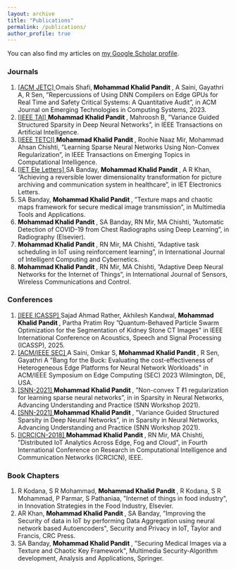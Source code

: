 ```yaml
---
layout: archive
title: "Publications"
permalink: /publications/
author_profile: true
---
```

<div class="wordwrap"> You can also find my articles on <a href="https://scholar.google.com/citations?hl=en&user=Iin9bCsAAAAJ">my Google Scholar profile</a>.</div>
<h3> Journals </h3>
<ol>
  <li>
<a href="https://dl.acm.org/doi/full/10.1145/3611016"> [ACM JETC] </a> Omais Shafi,<b> <span  style="color: Black;"> Mohammad Khalid Pandit</span> </b>, A Saini, Gayathri A, R Sen, ”Repercussions of Using DNN Compilers on Edge GPUs for Real Time and Safety Critical Systems: A Quantitative Audit”, in ACM Journal on Emerging Technologies in Computing Systems, 2023.
  </li>
<li>
<a href="https://ieeexplore.ieee.org/abstract/document/9947280"> [IEEE TAI] </a> <b> <span  style="color: Black;"> Mohammad Khalid Pandit</span> </b>, Mahroosh  B, ”Variance Guided Structured Sparsity in Deep Neural Networks”, in IEEE Transactions on Artificial Intelligence.
</li>
<li>
<a href="https://ieeexplore.ieee.org/abstract/document/9372948"> [IEEE TETCI] </a> <b> <span  style="color: Black;"> Mohammad Khalid Pandit</span> </b>, Roohie Naaz Mir, Mohammad Ahsan Chishti, ”Learning Sparse Neural Networks Using
Non-Convex Regularization”, in IEEE Transactions on Emerging Topics in Computational Intelligence.
</li>
  <li>
<a href="https://ietresearch.onlinelibrary.wiley.com/doi/full/10.1049/el.2020.0992"> [IET Ele Letters] </a> SA Banday, <b> <span  style="color: Black;"> Mohammad Khalid Pandit</span> </b>, A R Khan, ”Achieving a reversible lower dimensionality transformation for picture archiving and communication system in healthcare”, in IET Electronics Letters.
</li>
<li>
SA Banday, <b> <span  style="color: Black;"> Mohammad Khalid Pandit</span> </b>, ”Texture maps and chaotic maps framework for secure medical image transmission”, in Multimedia Tools and Applications.
</li>
<li>
<b> <span  style="color: Black;"> Mohammad Khalid Pandit</span> </b>, SA Banday,  RN Mir, MA Chishti, ”Automatic Detection of COVID-19 from Chest Radiographs using Deep Learning”, in Radiography (Elsevier).
</li>
<li>
<b> <span  style="color: Black;"> Mohammad Khalid Pandit</span> </b>, RN Mir, MA Chishti, ”Adaptive task scheduling in IoT using reinforcement learning”, in International Journal of Intelligent Computing and Cybernetics.
</li>
<li>
<b> <span  style="color: Black;"> Mohammad Khalid Pandit</span> </b>, RN Mir, MA Chishti, ”Adaptive Deep Neural Networks for the Internet of Things”, in International Journal of Sensors, Wireless Communications and Control.
</li>
</ol>
 <h3> Conferences </h3>
  <ol>
  <li>
<a href="https://ieeexplore.ieee.org/abstract/document/10419280"> [IEEE ICASSP] </a>Sajad Ahmad Rather, Akhilesh Kandwal, <b> <span  style="color: Black;"> Mohammad Khalid Pandit</span> </b>, Partha Pratim Roy ”Quantum-Behaved Particle Swarm Optimization for the Segmentation of Kidney Stone CT Images" in IEEE International Conference on Acoustics, Speech and Signal Processing (ICASSP), 2025.
 </li>
  <li>
<a href="https://ieeexplore.ieee.org/abstract/document/10419280"> [ACM/IEEE SEC] </a> A Saini, Omkar S,<b> <span  style="color: Black;"> Mohammad Khalid Pandit</span> </b>, R Sen, Gayathri A ”Bang for the Buck: Evaluating the cost-effectiveness of Heterogeneous Edge Platforms for Neural Network Workloads" in ACM/IEEE Symposium on Edge Computing (SEC) 2023 Wilmington, DE, USA.
 </li>
  <li>
<a href="https://sites.google.com/view/sparsity-workshop-2021/home"> [SNN-2021] </a> <b><span  style="color: Black;"> Mohammad Khalid Pandit</span> </b>, ”Non-convex T ℓ1 regularization for learning sparse neural networks”, in  in Sparsity in Neural Networks, Advancing Understanding and Practice (SNN Workshop 2021).
</li>
<li>
<a href="https://sites.google.com/view/sparsity-workshop-2021/home"> [SNN-2021] </a> <b> <span  style="color: Black;"> Mohammad Khalid Pandit</span> </b>, ”Variance Guided Structured Sparsity in Deep Neural Networks”, in  in Sparsity in Neural Networks, Advancing Understanding and Practice (SNN Workshop 2021).
</li>
<li>
<a href="https://ieeexplore.ieee.org/abstract/document/8718738"> [ICRCICN-2018] </a> <b> <span  style="color: Black;"> Mohammad Khalid Pandit</span> </b>, RN Mir, MA Chishti, ”Distributed IoT Analytics Across Edge,
Fog and Cloud", in  Fourth International Conference on Research in Computational Intelligence and Communication Networks (ICRCICN), IEEE.
</li> 
</ol>
<h3> Book Chapters </h3>
<ol>
<li>
 R Kodana, S R Mohammad, <b> <span  style="color: Black;"> Mohammad Khalid Pandit</span> </b>, R Kodana, S R Mohammad, P Parmar, S Pathaniaa, ”Internet of things in food industry", in Innovation Strategies in the Food Industry, Elsevier.
</li>
<li>
AR Khan, <b> <span  style="color: Black;"> Mohammad Khalid Pandit</span> </b>, SA Banday, ”Improving the Security of data in IoT by performing Data Aggregation using neural network based Autoencoders",  Security and Privacy in IoT, Taylor and Francis, CRC Press.
</li>
<li>
SA Banday, <b> <span  style="color: Black;"> Mohammad Khalid Pandit</span> </b>, ”Securing Medical Images via a Texture and Chaotic Key Framework", Multimedia Security-Algorithm development, Analysis and Applications, Springer.
</li>
</ol>
